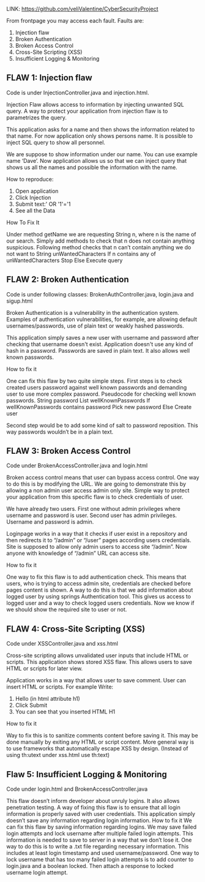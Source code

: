 LINK: https://github.com/veliValentine/CyberSecurityProject

From frontpage you may access each fault. 
Faults are:
1. Injection flaw
2. Broken Authentication
3. Broken Access Control
4. Cross-Site Scripting (XSS)
5. Insufficient Logging & Monitoring

<h2>FLAW 1: Injection flaw</h2>

Code is under InjectionController.java and injection.html.

Injection Flaw allows access to information by injecting unwanted SQL query. A way to protect your application from injection flaw is to parametrizes the query.

This application asks for a name and then shows the information related to that name. For now application only shows persons name. It is possible to inject SQL query to show all personnel.

We are suppose to show information under our name. You can use example name ‘Dave’. Now application allows us so that we can inject query that shows us all the names and possible the information with the name. 

How to reproduce:
1. Open application
2. Click Injection
3. Submit text:' OR '1'='1
4. See all the Data

How To Fix It

Under method getName we are requesting String n, where n is the name of our search. 
Simply add methods to check that n does not contain anything suspicious.
Following method checks that n can’t contain anything we do not want to 
	String unWantedCharacters
	If n contains any of unWantedCharacters
		Stop
	Else
		Execute query


<h2>FLAW 2: Broken Authentication</h2>

Code is under following classes: BrokenAuthController.java, login.java and sigup.html

Broken Authentication is a vulnerability in the authentication system. Examples of authentication vulnerabilities, for example, are allowing default usernames/passwords, use of plain text or weakly hashed passwords. 

This application simply saves a new user with username and password after checking that username doesn't exist. Application doesn't use any kind of hash in a password. Passwords are saved in plain text. It also allows well known passwords. 

How to fix it

One can fix this flaw by two quite simple steps. 
First steps is to check created users password against well known passwords and demanding user to use more complex password. 
Pseudocode for checking well known passwords. 
	String password
	List wellKnownPasswords
	If wellKnownPasswords contains password
		Pick new password
	Else
		Create user

Second step would be to add some kind of salt to password reposition. This way passwords wouldn’t be in a plain text. 

<h2>FLAW 3: Broken Access Control</h2>

Code under BrokenAccessController.java and login.html

Broken access control means that user can bypass access control. One way to do this is by modifying the URL. We are going to demonstrate this by allowing a non admin user access admin only site. Simple way to protect your application from this specific flaw is to check credentials of user.

We have already two users. First one without admin privileges where username and password is user. Second user has admin privileges. Username and password is admin. 

Loginpage works in a way that it checks if user exist in a repository and then redirects it to “/admin” or “/user” pages according users credentials.
Site is supposed to allow only admin users to access site “/admin”. Now anyone with knowledge of “/admin” URL can access site.

How to fix it

One way to fix this flaw is to add authentication check. This means that users, who is trying to access admin site, credentials are checked before pages content is shown. A way to do this is that we add information about logged user by using springs Authentication tool. This gives us access to logged user and a way to check logged users credentials. Now we know if we should show the required site to user or not.

<h2>FLAW 4: Cross-Site Scripting (XSS)</h2>

Code under XSSController.java and xss.html

Cross-site scripting allows unvalidated user inputs that include HTML or scripts. This application shows stored XSS flaw. This allows users to save HTML or scripts for later view. 

Application works in a way that allows user to save comment. User can insert HTML or scripts. For example
Write: 
1. Hello (in html attribute h1)
2. Click Submit
3. You can see that you inserted HTML H1 

How to fix it

Way to fix this is to sanitize comments content before saving it. This may be done manually by exiting any HTML or script content. More general way is to use frameworks that automatically escape XSS by design. (Instead of using th:utext under xss.html use th:text)

<h2>Flaw 5: Insufficient Logging & Monitoring</h2>

Code under login.html and BrokenAccessController.java

This flaw doesn’t inform developer about unruly logins. It also allows penetration testing. A way of fixing this flaw is to ensure that all login information is properly saved with user credentials. 
This application simply doesn’t save any information regarding login information. 
How to fix it
We can fix this flaw by saving information regarding logins. We may save failed login attempts and lock username after multiple failed login attempts. This information is needed to save to server in a way that we don’t lose it. One way to do this is to write a .txt file regarding necessary information. This includes at least login timestamp and used username/password. 
One way to lock username that has too many failed login attempts is to add counter to login.java and a boolean locked. Then attach a response to locked username login attempt. 
